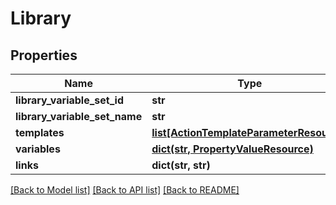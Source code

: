# Library

## Properties
Name | Type | Description | Notes
------------ | ------------- | ------------- | -------------
**library_variable_set_id** | **str** |  | [optional] 
**library_variable_set_name** | **str** |  | [optional] 
**templates** | [**list[ActionTemplateParameterResource]**](ActionTemplateParameterResource.md) |  | [optional] 
**variables** | [**dict(str, PropertyValueResource)**](PropertyValueResource.md) |  | [optional] 
**links** | **dict(str, str)** |  | [optional] 

[[Back to Model list]](../README.md#documentation-for-models) [[Back to API list]](../README.md#documentation-for-api-endpoints) [[Back to README]](../README.md)


